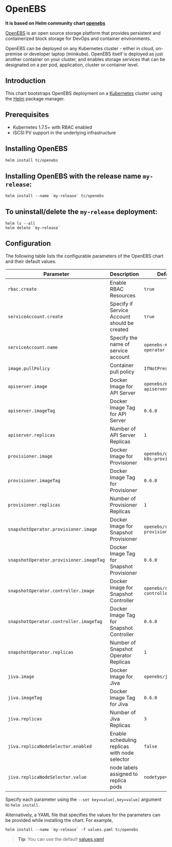 # OpenEBS

**It is based on Helm community chart [openebs](https://github.com/openebs/openebs/tree/master/k8s/charts/openebs)**

[OpenEBS](https://github.com/openebs/openebs) is an open source storage platform that provides persistent and containerized block storage for DevOps and container environments.

OpenEBS can be deployed on any Kubernetes cluster - either in cloud, on-premise or developer laptop (minikube). OpenEBS itself is deployed as just another container on your cluster, and enables storage services that can be designated on a per pod, application, cluster or container level.

Introduction
------------

This chart bootstraps OpenEBS deployment on a [Kubernetes](http://kubernetes.io) cluster using the [Helm](https://helm.sh) package manager.

## Prerequisites
- Kubernetes 1.7.5+ with RBAC enabled
- iSCSI PV support in the underlying infrastructure

## Installing OpenEBS
```
helm install tc/openebs
```

## Installing OpenEBS with the release name `my-release`:
```
helm install --name `my-release` tc/openebs
```

## To uninstall/delete the `my-release` deployment:
```
helm ls --all
helm delete `my-release`
```


## Configuration

The following table lists the configurable parameters of the OpenEBS chart and their default values.

| Parameter                              | Description                                   | Default                           |
| -------------------------------------- | --------------------------------------------- | --------------------------------- |
| `rbac.create`                          | Enable RBAC Resources                         | `true`                            |
| `serviceAccount.create`                | Specify if Service Account should be created  | `true`                            |
| `serviceAccount.name`                  | Specify the name of service account           | `openebs-maya-operator`           |
| `image.pullPolicy`                     | Container pull policy                         | `IfNotPresent`                    |
| `apiserver.image`                      | Docker Image for API Server                   | `openebs/m-apiserver`             |
| `apiserver.imageTag`                   | Docker Image Tag for API Server               | `0.6.0`                           |
| `apiserver.replicas`                   | Number of API Server Replicas                 | `1`                               |
| `provisioner.image`                    | Docker Image for Provisioner                  | `openebs/openebs-k8s-provisioner` |
| `provisioner.imageTag`                 | Docker Image Tag for Provisioner              | `0.6.0`                           |
| `provisioner.replicas`                 | Number of Provisioner Replicas                | `1`                               |
| `snapshotOperator.provisioner.image`   | Docker Image for Snapshot Provisioner         | `openebs/snapshot-provisioner`    |
| `snapshotOperator.provisioner.imageTag`| Docker Image Tag for Snapshot Provisioner     | `0.6.0`                           |
| `snapshotOperator.controller.image`    | Docker Image for Snapshot Controller          | `openebs/snapshot-controller`     |
| `snapshotOperator.controller.imageTag` | Docker Image Tag for Snapshot Controller      | `0.6.0`                           |
| `snapshotOperator.replicas`            | Number of Snapshot Operator Replicas          | `1`                               |
| `jiva.image`                           | Docker Image for Jiva                         | `openebs/jiva`                    |
| `jiva.imageTag`                        | Docker Image Tag for Jiva                     | `0.6.0`                           |
| `jiva.replicas`                        | Number of Jiva Replicas                       | `3`                               |
| `jiva.replicaNodeSelector.enabled`     | Enable scheduling replicas with node selector | `false`                           |
| `jiva.replicaNodeSelector.value`       | node labels assigned to replica pods          | `nodetype=storage`                |

Specify each parameter using the `--set key=value[,key=value]` argument to `helm install`.

Alternatively, a YAML file that specifies the values for the parameters can be provided while installing the chart. For example,

```shell
helm install --name `my-release` -f values.yaml tc/openebs
```

> **Tip**: You can use the default [values.yaml](values.yaml)

